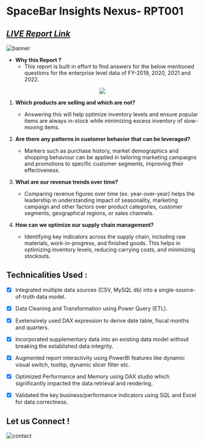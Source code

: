 # SpaceBar Insights Nexus- RPT001

_[LIVE Report Link](https://app.powerbi.com/view?r=eyJrIjoiNTNlYjkyZmQtNTUyNy00ZjUyLTkxNjctYmFmMzYwNDE2MjEwIiwidCI6ImM2ZTU0OWIzLTVmNDUtNDAzMi1hYWU5LWQ0MjQ0ZGM1YjJjNCJ9)_
---
![banner](https://github.com/analytic-space/SpaceBar-Insights-Nexus/assets/163823882/65eb3b46-b03a-46cd-85b7-47470ee0625a)

- **Why this Report ?** 
   - This report is built in effort to find answers for the below mentioned questions for the enterprise level data of FY-2019, 2020, 2021 and 2022. 

<p align="center">
  <img src="https://github.com/analytic-space/SpaceBar-Insights-Nexus/assets/163823882/75ac5529-d363-4b96-a7f9-72a4279556f0"/>
</p>

1. **Which products are selling and which are not?**
   - Answering this will help optimize inventory levels and ensure popular items are always in-stock while minimizing excess inventory of slow-moving items.

2. **Are there any patterns in customer behavior that can be leveraged?**
   - Markers such as purchase history, market demographics and shopping behaviour can be applied in tailoring marketing campaigns and promotions to specific customer segments, improving their effectiveness.
 
3. **What are our revenue trends over time?**
   - Comparing revenue figures over time (ex. year-over-year) helps the leadership in understanding impact of seasonality, marketing campaign and other factors over product categories, customer segments, geographical regions, or sales channels.
 
4. **How can we optimize our supply chain management?**
   - Identifying key indicators across the supply chain, including raw materials, work-in-progress, and finished goods. This helps in optimizing inventory levels, reducing carrying costs, and minimizing stockouts.  

## Technicalities Used :
- [x]	Integrated multiple data sources (CSV, MySQL db) into a single-source-of-truth data model.
- [x]	Data Cleaning and Transformation using Power Query (ETL).
- [x]	Exetensively used DAX expression to derive date table, fiscal months and quarters.
- [x]	Incorporated supplementary data into an existing data model without breaking the established data integrity.
- [x]	Augmented report interactivity using PowerBI features like dynamic visual switch, tooltip, dynamic slicer filter etc.
- [x]	Optimized Performance and Memory using DAX studio which significantly impacted the data retrieval and rendering.
- [x]	Validated the key business/performance indicators using SQL and Excel for data correctness.


## Let us Connect !
![contact](https://github.com/analytic-space/SpaceBar-Insights-Nexus/assets/163823882/1c46f8c9-07b9-478c-bb0a-b98824c213cb)

